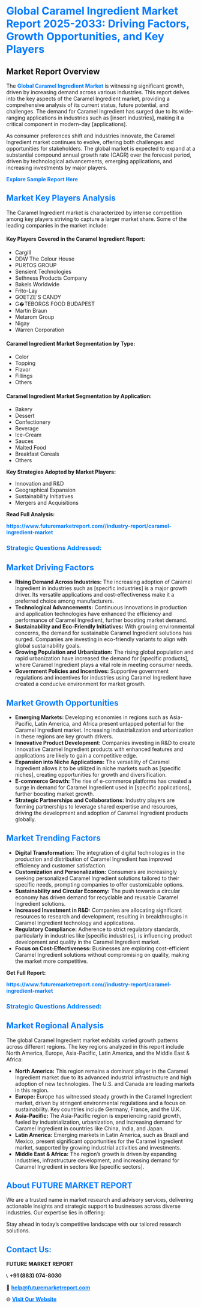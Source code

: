 <h1 style="color: #007BFF;">Global Caramel Ingredient Market Report 2025-2033: Driving Factors, Growth Opportunities, and Key Players</h1>

<section id="overview">
<h2>Market Report Overview</h2>
<p>The <a href="https://www.futuremarketreport.com//industry-report/caramel-ingredient-market" style="color: #007BFF; text-decoration: none;"><strong>Global Caramel Ingredient Market</strong></a> is witnessing significant growth, driven by increasing demand across various industries. This report delves into the key aspects of the Caramel Ingredient market, providing a comprehensive analysis of its current status, future potential, and challenges. The demand for Caramel Ingredient has surged due to its wide-ranging applications in industries such as [insert industries], making it a critical component in modern-day [applications].</p>
<p>As consumer preferences shift and industries innovate, the Caramel Ingredient market continues to evolve, offering both challenges and opportunities for stakeholders. The global market is expected to expand at a substantial compound annual growth rate (CAGR) over the forecast period, driven by technological advancements, emerging applications, and increasing investments by major players.</p>
</section>

<section id="overview">
<p><a href="https://www.futuremarketreport.com//request-sample/reportId=64091" style="color: #007BFF; text-decoration: none;"><strong>Explore Sample Report Here</strong></a></p>
</section>

<section id="key-players">
<h2 style="color: #007BFF;">Market Key Players Analysis</h2>
<p>The Caramel Ingredient market is characterized by intense competition among key players striving to capture a larger market share. Some of the leading companies in the market include:</p>
<h4>Key Players Covered in the Caramel Ingredient Report:</h4>
<ul><li>Cargill</li><li>DDW The Colour House</li><li>PURTOS GROUP</li><li>Sensient Technologies</li><li>Sethness Products Company</li><li>Bakels Worldwide</li><li>Frito-Lay</li><li>GOETZE&#039;S CANDY</li><li>G�TEBORGS FOOD BUDAPEST</li><li>Martin Braun</li><li>Metarom Group</li><li>Nigay</li><li>Warren Corporation</li></ul>
<h4>Caramel Ingredient Market Segmentation by Type:</h4>
<ul><li>Color</li><li>Topping</li><li>Flavor</li><li>Fillings</li><li>Others</li></ul>

<h4>Caramel Ingredient Market Segmentation by Application:</h4>
<ul><li>Bakery</li><li>Dessert</li><li>Confectionery</li><li>Beverage</li><li>Ice-Cream</li><li>Sauces</li><li>Malted Food</li><li>Breakfast Cereals</li><li>Others</li></ul>
<p><strong>Key Strategies Adopted by Market Players:</strong></p>
<ul>
<li>Innovation and R&D</li>
<li>Geographical Expansion</li>
<li>Sustainability Initiatives</li>
<li>Mergers and Acquisitions</li>
</ul>
</section>

<section>
<p><strong>Read Full Analysis: </strong></p><a href="https://www.futuremarketreport.com//industry-report/caramel-ingredient-market" style="color: #007BFF; text-decoration: none;"><strong>https://www.futuremarketreport.com//industry-report/caramel-ingredient-market</strong></a>
<h3 style="color: #007BFF;">Strategic Questions Addressed:</h3>
</section>

<section id="driving-factors">
<h2 style="color: #007BFF;">Market Driving Factors</h2>
<ul>
<li><strong>Rising Demand Across Industries:</strong> The increasing adoption of Caramel Ingredient in industries such as [specific industries] is a major growth driver. Its versatile applications and cost-effectiveness make it a preferred choice among manufacturers.</li>
<li><strong>Technological Advancements:</strong> Continuous innovations in production and application technologies have enhanced the efficiency and performance of Caramel Ingredient, further boosting market demand.</li>
<li><strong>Sustainability and Eco-Friendly Initiatives:</strong> With growing environmental concerns, the demand for sustainable Caramel Ingredient solutions has surged. Companies are investing in eco-friendly variants to align with global sustainability goals.</li>
<li><strong>Growing Population and Urbanization:</strong> The rising global population and rapid urbanization have increased the demand for [specific products], where Caramel Ingredient plays a vital role in meeting consumer needs.</li>
<li><strong>Government Policies and Incentives:</strong> Supportive government regulations and incentives for industries using Caramel Ingredient have created a conducive environment for market growth.</li>
</ul>
</section>

<section id="growth-opportunities">
<h2 style="color: #007BFF;">Market Growth Opportunities</h2>
<ul>
<li><strong>Emerging Markets:</strong> Developing economies in regions such as Asia-Pacific, Latin America, and Africa present untapped potential for the Caramel Ingredient market. Increasing industrialization and urbanization in these regions are key growth drivers.</li>
<li><strong>Innovative Product Development:</strong> Companies investing in R&D to create innovative Caramel Ingredient products with enhanced features and applications are likely to gain a competitive edge.</li>
<li><strong>Expansion into Niche Applications:</strong> The versatility of Caramel Ingredient allows it to be utilized in niche markets such as [specific niches], creating opportunities for growth and diversification.</li>
<li><strong>E-commerce Growth:</strong> The rise of e-commerce platforms has created a surge in demand for Caramel Ingredient used in [specific applications], further boosting market growth.</li>
<li><strong>Strategic Partnerships and Collaborations:</strong> Industry players are forming partnerships to leverage shared expertise and resources, driving the development and adoption of Caramel Ingredient products globally.</li>
</ul>
</section>

<section id="trending-factors">
<h2 style="color: #007BFF;">Market Trending Factors</h2>
<ul>
<li><strong>Digital Transformation:</strong> The integration of digital technologies in the production and distribution of Caramel Ingredient has improved efficiency and customer satisfaction.</li>
<li><strong>Customization and Personalization:</strong> Consumers are increasingly seeking personalized Caramel Ingredient solutions tailored to their specific needs, prompting companies to offer customizable options.</li>
<li><strong>Sustainability and Circular Economy:</strong> The push towards a circular economy has driven demand for recyclable and reusable Caramel Ingredient solutions.</li>
<li><strong>Increased Investment in R&D:</strong> Companies are allocating significant resources to research and development, resulting in breakthroughs in Caramel Ingredient technology and applications.</li>
<li><strong>Regulatory Compliance:</strong> Adherence to strict regulatory standards, particularly in industries like [specific industries], is influencing product development and quality in the Caramel Ingredient market.</li>
<li><strong>Focus on Cost-Effectiveness:</strong> Businesses are exploring cost-efficient Caramel Ingredient solutions without compromising on quality, making the market more competitive.</li>
</ul>
</section>

<section>
<p><strong>Get Full Report: </strong></p><a href="https://www.futuremarketreport.com//industry-report/caramel-ingredient-market" style="color: #007BFF; text-decoration: none;"><strong>https://www.futuremarketreport.com//industry-report/caramel-ingredient-market</strong></a>
<h3 style="color: #007BFF;">Strategic Questions Addressed:</h3>
</section>


<section id="regional-analysis">
<h2 style="color: #007BFF;">Market Regional Analysis</h2>
<p>The global Caramel Ingredient market exhibits varied growth patterns across different regions. The key regions analyzed in this report include North America, Europe, Asia-Pacific, Latin America, and the Middle East & Africa:</p>
<ul>
<li><strong>North America:</strong> This region remains a dominant player in the Caramel Ingredient market due to its advanced industrial infrastructure and high adoption of new technologies. The U.S. and Canada are leading markets in this region.</li>
<li><strong>Europe:</strong> Europe has witnessed steady growth in the Caramel Ingredient market, driven by stringent environmental regulations and a focus on sustainability. Key countries include Germany, France, and the U.K.</li>
<li><strong>Asia-Pacific:</strong> The Asia-Pacific region is experiencing rapid growth, fueled by industrialization, urbanization, and increasing demand for Caramel Ingredient in countries like China, India, and Japan.</li>
<li><strong>Latin America:</strong> Emerging markets in Latin America, such as Brazil and Mexico, present significant opportunities for the Caramel Ingredient market, supported by growing industrial activities and investments.</li>
<li><strong>Middle East & Africa:</strong> The region’s growth is driven by expanding industries, infrastructure development, and increasing demand for Caramel Ingredient in sectors like [specific sectors].</li>
</ul>
</section>

<footer>
<h2 style="color: #007BFF;">About FUTURE MARKET REPORT</h2>
<p>We are a trusted name in market research and advisory services, delivering actionable insights and strategic support to businesses across diverse industries. Our expertise lies in offering:</p>

<p>Stay ahead in today’s competitive landscape with our tailored research solutions.</p>

<h2 style="color: #007BFF;">Contact Us:</h2>
<p><strong>FUTURE MARKET REPORT</strong></p>
<p>📞 <strong>+91 (883) 074-8030</strong></p>
<p>📧 <strong><a href="mailto:help@futuremarketreport.com" style="color: #007BFF;">help@futuremarketreport.com</a></strong></p>
<p>🌐 <strong><a href="https://www.futuremarketreport.com/" style="color: #007BFF;">Visit Our Website</a></strong></p>
</footer>